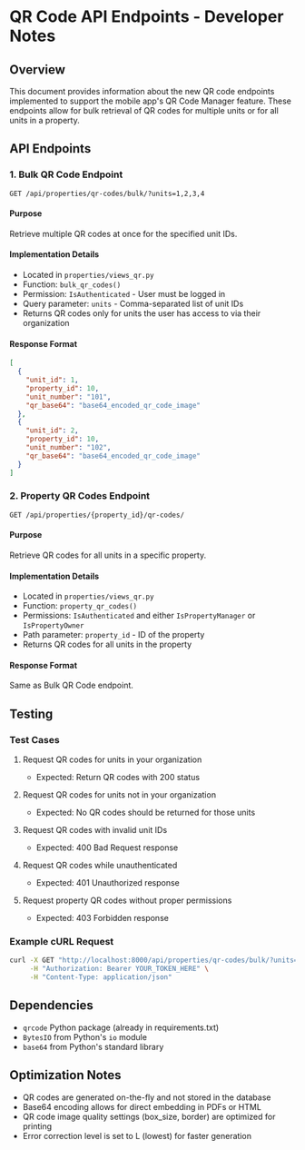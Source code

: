 # QR Code API Endpoints - Developer Notes

## Overview

This document provides information about the new QR code endpoints implemented to support the mobile app's QR Code Manager feature. These endpoints allow for bulk retrieval of QR codes for multiple units or for all units in a property.

## API Endpoints

### 1. Bulk QR Code Endpoint

```
GET /api/properties/qr-codes/bulk/?units=1,2,3,4
```

#### Purpose
Retrieve multiple QR codes at once for the specified unit IDs.

#### Implementation Details
- Located in `properties/views_qr.py`
- Function: `bulk_qr_codes()`
- Permission: `IsAuthenticated` - User must be logged in
- Query parameter: `units` - Comma-separated list of unit IDs
- Returns QR codes only for units the user has access to via their organization

#### Response Format
```json
[
  {
    "unit_id": 1,
    "property_id": 10,
    "unit_number": "101",
    "qr_base64": "base64_encoded_qr_code_image"
  },
  {
    "unit_id": 2,
    "property_id": 10,
    "unit_number": "102", 
    "qr_base64": "base64_encoded_qr_code_image"
  }
]
```

### 2. Property QR Codes Endpoint

```
GET /api/properties/{property_id}/qr-codes/
```

#### Purpose
Retrieve QR codes for all units in a specific property.

#### Implementation Details
- Located in `properties/views_qr.py`
- Function: `property_qr_codes()`
- Permissions: `IsAuthenticated` and either `IsPropertyManager` or `IsPropertyOwner`
- Path parameter: `property_id` - ID of the property
- Returns QR codes for all units in the property

#### Response Format
Same as Bulk QR Code endpoint.

## Testing

### Test Cases

1. Request QR codes for units in your organization
   - Expected: Return QR codes with 200 status

2. Request QR codes for units not in your organization
   - Expected: No QR codes should be returned for those units

3. Request QR codes with invalid unit IDs
   - Expected: 400 Bad Request response

4. Request QR codes while unauthenticated
   - Expected: 401 Unauthorized response

5. Request property QR codes without proper permissions
   - Expected: 403 Forbidden response

### Example cURL Request

```bash
curl -X GET "http://localhost:8000/api/properties/qr-codes/bulk/?units=1,2,3" \
     -H "Authorization: Bearer YOUR_TOKEN_HERE" \
     -H "Content-Type: application/json"
```

## Dependencies

- `qrcode` Python package (already in requirements.txt)
- `BytesIO` from Python's `io` module
- `base64` from Python's standard library

## Optimization Notes

- QR codes are generated on-the-fly and not stored in the database
- Base64 encoding allows for direct embedding in PDFs or HTML
- QR code image quality settings (box_size, border) are optimized for printing
- Error correction level is set to L (lowest) for faster generation

